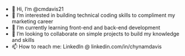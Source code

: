 - 👋 Hi, I’m @cmdavis21
- 👀 I’m interested in building technical coding skills to compliment my marketing career
- 🌱 I’m currently learning front-end and back-end development
- 💞️ I’m looking to collaborate on simple projects to build my knowledge and skills
- 📫 How to reach me: LinkedIn @ linkedin.com/in/chynamdavis

<!---
cmdavis21/cmdavis21 is a ✨ special ✨ repository because its `README.md` (this file) appears on your GitHub profile.
You can click the Preview link to take a look at your changes.
--->
